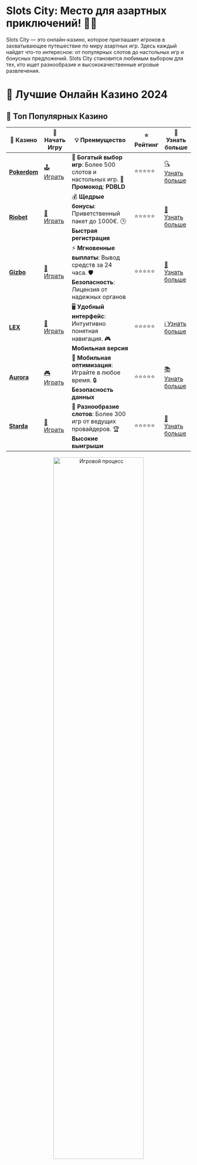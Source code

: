 # **Slots City: Место для азартных приключений! 🌆🎰**

Slots City — это онлайн-казино, которое приглашает игроков в захватывающее путешествие по миру азартных игр. Здесь каждый найдет что-то интересное: от популярных слотов до настольных игр и бонусных предложений. Slots City становится любимым выбором для тех, кто ищет разнообразие и высококачественные игровые развлечения.

# 🎰 Лучшие Онлайн Казино 2024

## 🌟 Топ Популярных Казино

| 🎲 **Казино** | 🔗 **Начать Игру** | 💡 **Преимущество** | ⭐ **Рейтинг** | 🔗 **Узнать больше** |
|--------------|---------------------|---------------------|----------------|----------------------|
| [**Pokerdom**](https://brandplay.link/4k77v2yx) | [🕹️ Играть](https://brandplay.link/4k77v2yx) | 🎉 **Богатый выбор игр**: Более 500 слотов и настольных игр. 🎁 **Промокод**: **PDBLD** | ⭐⭐⭐⭐⭐ | [🔍 Узнать больше](https://brandplay.link/4k77v2yx) |
| [**Riobet**](https://brandplay.link/7xBLTPyj) | [🎰 Играть](https://brandplay.link/7xBLTPyj) | 💰 **Щедрые бонусы**: Приветственный пакет до 1000€. 🕒 **Быстрая регистрация** | ⭐⭐⭐⭐⭐ | [📖 Узнать больше](https://brandplay.link/7xBLTPyj) |
| [**Gizbo**](https://brandplay.link/bprXw4YV) | [🎲 Играть](https://brandplay.link/bprXw4YV) | ⚡ **Мгновенные выплаты**: Вывод средств за 24 часа. 🛡️ **Безопасность**: Лицензия от надежных органов | ⭐⭐⭐⭐⭐ | [📝 Узнать больше](https://brandplay.link/bprXw4YV) |
| [**LEX**](https://brandplay.link/zW4hdDFV) | [🤑 Играть](https://brandplay.link/zW4hdDFV) | 🖥️ **Удобный интерфейс**: Интуитивно понятная навигация. 🎮 **Мобильная версия** | ⭐⭐⭐⭐⭐ | [ℹ️ Узнать больше](https://brandplay.link/zW4hdDFV) |
| [**Aurora**](https://10trafic-stat2.com/click/668546556bcc6313411604bd/6766/13032/subaccount) | [🎮 Играть](https://10trafic-stat2.com/click/668546556bcc6313411604bd/6766/13032/subaccount) | 📱 **Мобильная оптимизация**: Играйте в любое время. 🔒 **Безопасность данных** | ⭐⭐⭐⭐⭐ | [📚 Узнать больше](https://10trafic-stat2.com/click/668546556bcc6313411604bd/6766/13032/subaccount) |
| [**Starda**](https://brandplay.link/fB7xwRFL) | [🎯 Играть](https://brandplay.link/fB7xwRFL) | 🎰 **Разнообразие слотов**: Более 300 игр от ведущих провайдеров. 🏆 **Высокие выигрыши** | ⭐⭐⭐⭐⭐ | [🔎 Узнать больше](https://brandplay.link/fB7xwRFL) |

<div align="center">
    <img src="https://i.pinimg.com/originals/87/9e/b9/879eb9354dd0699582408b68f2e253b2.gif" alt="Игровой процесс" width="70%">
</div>

## 💎 Лучшие Бонусы и Акции

| 🎲 **Казино** | 🔗 **Начать Игру** | 💡 **Преимущество** | ⭐ **Рейтинг** | 🔗 **Узнать больше** |
|--------------|---------------------|---------------------|----------------|----------------------|
| [**Kometa**](https://brandplay.link/8ZymQJV8) | [🎰 Играть](https://brandplay.link/8ZymQJV8) | 🎁 **Эксклюзивные бонусы**: Регулярные акции и промо. 🔄 **Программы лояльности** | ⭐⭐⭐⭐☆ | [🔍 Узнать больше](https://brandplay.link/8ZymQJV8) |
| [**R7**](https://brandplay.link/bMd3Yjsw) | [🕹️ Играть](https://brandplay.link/bMd3Yjsw) | 🕒 **Круглосуточная поддержка**: Всегда на связи. 💸 **Высокие лимиты** | ⭐⭐⭐⭐☆ | [📖 Узнать больше](https://brandplay.link/bMd3Yjsw) |
| [**7K**](https://brandplay.link/BvQyFShp) | [🎲 Играть](https://brandplay.link/BvQyFShp) | 🌟 **Эксклюзивные бонусы**: Только для VIP игроков. 🎉 **Сезонные акции** | ⭐⭐⭐⭐☆ | [📝 Узнать больше](https://brandplay.link/BvQyFShp) |
| [**Kent**](https://brandplay.link/Fv2WP3js) | [🤑 Играть](https://brandplay.link/Fv2WP3js) | 📈 **Высокий RTP**: Более 98%. 💼 **Профессиональная поддержка** | ⭐⭐⭐⭐☆ | [ℹ️ Узнать больше](https://brandplay.link/Fv2WP3js) |
| [**1Xslots**](https://brandplay.link/hSB1khtr) | [🎮 Играть](https://brandplay.link/hSB1khtr) | 🎉 **Множество акций**: Еженедельные бонусы и турниры. 🛡️ **Безопасность** | ⭐⭐⭐⭐☆ | [📚 Узнать больше](https://brandplay.link/hSB1khtr) |
| [**Gama**](https://brandplay.link/j6NMKsDz) | [🎯 Играть](https://brandplay.link/j6NMKsDz) | 🔍 **Интуитивный интерфейс**: Легкость использования. 🏅 **Престижные турниры** | ⭐⭐⭐⭐☆ | [🔎 Узнать больше](https://brandplay.link/j6NMKsDz) |

<div align="center">
    <img src="https://i.pinimg.com/originals/87/9e/b9/879eb9354dd0699582408b68f2e253b2.gif" alt="Игровой процесс" width="70%">
</div>

## 🚀 Быстрые Выигрыши и Поддержка

| 🎲 **Казино** | 🔗 **Начать Игру** | 💡 **Преимущество** | ⭐ **Рейтинг** | 🔗 **Узнать больше** |
|--------------|---------------------|---------------------|----------------|----------------------|
| [**Onion**](https://brandplay.link/zBGRVpQ9) | [🎰 Играть](https://brandplay.link/zBGRVpQ9) | 🤑 **Низкие ставки**: Идеально для начинающих. 🔄 **Быстрые выводы** | ⭐⭐⭐⭐☆ | [🔍 Узнать больше](https://brandplay.link/zBGRVpQ9) |
| [**Чемпион**](https://temon-gter.cfd/go/lRq?p80412p304504pcc44t17455) | [🕹️ Играть](https://temon-gter.cfd/go/lRq?p80412p304504pcc44t17455) | 🏅 **Лояльная программа**: Награды за активность. 🎁 **Ежемесячные бонусы** | ⭐⭐⭐⭐☆ | [📖 Узнать больше](https://temon-gter.cfd/go/lRq?p80412p304504pcc44t17455) |
| [**Vavada**](https://vavadapartner.pro/?promo=ea5c9275-6854-4505-94fc-95ab18221945-linkb2) | [🎲 Играть](https://vavadapartner.pro/?promo=ea5c9275-6854-4505-94fc-95ab18221945-linkb2) | 🚀 **Быстрая регистрация**: Начните играть мгновенно. 🔐 **Безопасные транзакции** | ⭐⭐⭐⭐☆ | [📝 Узнать больше](https://vavadapartner.pro/?promo=ea5c9275-6854-4505-94fc-95ab18221945-linkb2) |
| [**Friends**](https://gofriends.kim/linkb2) | [🤑 Играть](https://gofriends.kim/linkb2) | 🤝 **Социальные игры**: Играйте с друзьями. 🌐 **Мультиплатформенность** | ⭐⭐⭐⭐☆ | [ℹ️ Узнать больше](https://gofriends.kim/linkb2) |
| [**1WIN**](https://brandplay.link/smXVpBbG) | [🎮 Играть](https://brandplay.link/smXVpBbG) | 🏆 **Спортивные ставки**: Широкий выбор видов спорта. 💵 **Высокие коэффициенты** | ⭐⭐⭐⭐☆ | [📚 Узнать больше](https://brandplay.link/smXVpBbG) |
| [**Drip**](https://drp-ircp01.com/c07e6a3db) | [🎯 Играть](https://drp-ircp01.com/c07e6a3db) | 🌐 **Инновационные игры**: Новейшие игровые технологии. 🛡️ **Высокая безопасность** | ⭐⭐⭐⭐☆ | [🔎 Узнать больше](https://drp-ircp01.com/c07e6a3db) |
| [**JoyCasino**](https://rpc30.call2me.pro/?/ru/registration?apkpop=0&partner=p24970p3291217pc98f) | [🎰 Играть](https://rpc30.call2me.pro/?/ru/registration?apkpop=0&partner=p24970p3291217pc98f) | 🎁 **Приятные бонусы**: Ежедневные акции и подарки. 🕹️ **Разнообразие игр** | ⭐⭐⭐⭐☆ | [🔍 Узнать больше](https://rpc30.call2me.pro/?/ru/registration?apkpop=0&partner=p24970p3291217pc98f) |

<div align="center">
    <img src="https://i.pinimg.com/originals/87/9e/b9/879eb9354dd0699582408b68f2e253b2.gif" alt="Игровой процесс" width="70%">
</div>
---

✨ **Выбирайте лучшее казино для себя и наслаждайтесь игрой! Удачи!** ✨
![Slots City](https://i.pinimg.com/originals/a9/29/6e/a9296ea1cf6a7c20a985e593451f0323.png)

### 1. **Что такое Slots City?** 🏙️

Slots City — это современная онлайн-платформа, которая предлагает огромное разнообразие игр. Платформа известна не только своим богатым выбором слотов, но и продуманной системой бонусов, акций и безопасности. Каждый игрок сможет найти свою любимую игру и воспользоваться эксклюзивными предложениями, доступными только в этом казино.

#### 1.1 **Особенности Slots City** 🎮

- **Множество игр**: Большой выбор слотов, настольных игр и игр с живыми дилерами.
- **Бонусы и акции**: Щедрые предложения для новых и постоянных игроков.
- **Безопасность и лицензия**: Гарантия честной игры и защиты данных.
- **Мобильная версия**: Играйте в любое время и в любом месте с мобильных устройств.
- **Удобная навигация**: Легко находите игры и бонусы с интуитивно понятным интерфейсом.

### 2. **Популярные игры в Slots City** 🎰

На платформе представлен широкий выбор игр, удовлетворяющих потребности каждого игрока. Будь то классические слоты, настольные игры или новинки, Slots City предлагает разнообразие для любого вкуса.

#### 2.1 **Слоты** 🍒

Slots City — это настоящий рай для любителей слотов. На платформе представлены игры от ведущих провайдеров, таких как NetEnt, Microgaming и Play’n GO. Разнообразие тем и механик, от классических фруктовых машин до захватывающих видеослотов с бонусами, порадует каждого игрока.

#### 2.2 **Картовые игры** ♠️

Если вам нравятся стратегии и азарт, то картовые игры в Slots City — отличный выбор. Играйте в покер, блэкджек или баккару, улучшайте свои навыки и побеждайте!

#### 2.3 **Игры с живыми дилерами** 🎲

Для тех, кто ищет настоящую атмосферу казино, Slots City предлагает игры с живыми дилерами. Сыграйте в рулетку или блэкджек в реальном времени с профессиональными крупье.

#### 2.4 **Рулетка** 🎡

Рулетка — одна из самых популярных игр в казино, и Slots City предлагает разные варианты этой классической игры. Присоединяйтесь к столу и испытайте удачу!

### 3. **Бонусы и акции Slots City** 🎁

Slots City привлекает игроков своими щедрыми бонусами. На платформе регулярно проходят акции, а для новых игроков предусмотрены специальные предложения.

#### 3.1 **Бонусы за регистрацию** 🎉

Новые игроки могут получить бонусы на первый депозит, фриспины или другие выгодные предложения. Это отличная возможность начать свою игру с дополнительным капиталом.

#### 3.2 **Регулярные акции** 🎯

Slots City предлагает бонусы и акции для активных игроков. Получайте бесплатные спины, бонусы на депозиты и участвуйте в турнирах!

#### 3.3 **VIP-статус и программы лояльности** 💎

Для самых лояльных игроков Slots City подготовил программу наград с эксклюзивными бонусами, персональными менеджерами и другими привилегиями.

### 4. **Как начать играть в Slots City?** 🖥️

Чтобы начать свою игру, вам нужно всего несколько шагов:

1. **Зарегистрируйтесь**: Пройдите процесс регистрации на сайте.
2. **Пополните депозит**: Сделайте свой первый депозит и получите бонусы.
3. **Выберите игру**: Ознакомьтесь с каталогом игр и выберите любимую.
4. **Играйте и выигрывайте**: Начните играть и наслаждайтесь азартом!

### 5. **Преимущества Slots City** 🏆

- **Широкий выбор игр**: Слоты, настольные игры, игры с живыми дилерами.
- **Щедрые бонусы**: Акции и бонусы для новых и лояльных игроков.
- **Безопасность и лицензия**: Все игры сертифицированы, платформа защищена.
- **Мобильная версия**: Играй где угодно, используя мобильное устройство.
- **Круглосуточная поддержка**: Обращайтесь за помощью в любое время суток.

### 6. **Заключение** 🎉

Slots City — это казино, которое предлагает широкий выбор игр и бонусов. Если вы ищете разнообразие, бонусы и безопасную платформу для игры, Slots City — отличный выбор. Присоединяйтесь к сообществу и наслаждайтесь азартом в комфортной и безопасной атмосфере! 🚀


